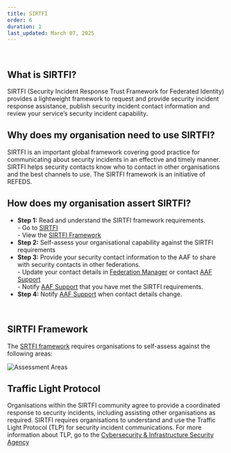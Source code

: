 ```yaml
---
title: SIRTFI
order: 6
duration: 1
last_updated: March 07, 2025
---
```

<br>

## What is SIRTFI?
SIRTFI (Security Incident Response Trust Framework for Federated Identity) provides a lightweight framework to request and provide security incident response assistance, publish security incident contact information and review your service’s security incident capability.

## Why does my organisation need to use SIRTFI?
SIRTFI is an important global framework covering good practice for communicating about security incidents in an effective and timely manner. SIRTFI helps security contacts know who to contact in other organisations and the best channels to use.
The SIRTFI framework is an initiative of REFEDS.

## How does my organisation assert SIRTFI?

<ul class="list-group">
  <li class="list-group-item"><strong>Step 1:</strong> Read and understand the SIRTFI framework requirements. <br> - Go to <a href="https://refeds.org/sirtfi">SIRTFI</a><br>
- View the <a href="https://refeds.org/wp-content/uploads/2016/01/Sirtfi-1.0.pdf">SIRTFI Framework</a></li>
  <li class="list-group-item"><strong>Step 2:</strong> Self-assess your organisational capability against the SIRTFI requirements</li>
  <li class="list-group-item"><strong>Step 3:</strong> Provide your security contact information to the AAF to share with security contacts in other federations.<br>
- Update your contact details in <a href="https://manager.aaf.edu.au/welcome">Federation Manager</a> or contact <a href="mailto:support@aaf.edu.au">AAF Support</a>
<br>
- Notify <a href="mailto:support@aaf.edu.au">AAF Support</a> that you have met the SIRTFI requirements.</li>
  <li class="list-group-item"><strong>Step 4:</strong> Notify <a href="mailto:support@aaf.edu.au">AAF Support</a> when contact details change.</li>
</ul>
<br>

## SIRTFI Framework
The <a href="https://refeds.org/wp-content/uploads/2016/01/Sirtfi-1.0.pdfSIRTFI">SRTFI framework</a> requires organisations to self-assess against the following areas:

![Assessment Areas](/assets/images/connect-to-edugain/assessment_areas.png)

## Traffic Light Protocol
Organisations within the SIRTFI community agree to provide a coordinated response to security incidents, including assisting other organisations as required. SIRTFI requires organisations to understand and use the Traffic Light Protocol (TLP) for security incident communications. For more information about TLP, go to the <a href="https://www.cisa.gov/news-events/news/traffic-light-protocol-tlp-definitions-and-usage">Cybersecurity & Infrastructure Security Agency</a>